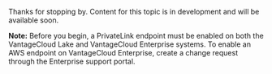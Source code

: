 
Thanks for stopping by. Content for this topic is in development and will be available soon.

**Note:** Before you begin, a PrivateLink endpoint must be enabled on both the VantageCloud Lake and VantageCloud Enterprise systems. To enable an AWS endpoint on VantageCloud Enterprise, create a change request through the Enterprise support portal.

